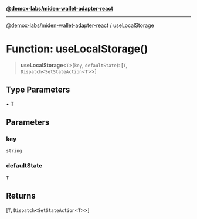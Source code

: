 [**@demox-labs/miden-wallet-adapter-react**](../README.md)

***

[@demox-labs/miden-wallet-adapter-react](../globals.md) / useLocalStorage

# Function: useLocalStorage()

> **useLocalStorage**\<`T`\>(`key`, `defaultState`): \[`T`, `Dispatch`\<`SetStateAction`\<`T`\>\>\]

## Type Parameters

• **T**

## Parameters

### key

`string`

### defaultState

`T`

## Returns

\[`T`, `Dispatch`\<`SetStateAction`\<`T`\>\>\]
